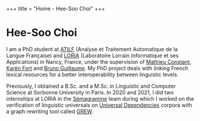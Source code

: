 +++
title = "Home - Hee-Soo Choi"
+++

# Hee-Soo Choi

I am a PhD student at [ATILF](https://www.atilf.fr/) (Analyse et Traitement Automatique de la Langue Française) and [LORIA](https://www.loria.fr/fr/) (Laboratoire Lorrain Informatique et ses Applications) in Nancy, France, under the supervision of [Mathieu Constant](https://perso.atilf.fr/mconstant/), [Karën Fort](https://members.loria.fr/KFort/) and [Bruno Guillaume](https://members.loria.fr/BGuillaume/). My PhD project deals with linking French lexical resources for a better interoperability between linguistic levels.

Previously, I obtained a B.Sc. and a M.Sc. in Linguistic and Computer Science at Sorbonne University in Paris. In 2020 and 2021, I did two internships at LORIA in the [Sémagramme](https://team.inria.fr/semagramme/) team during which I worked on the verification of linguistic universals on [Universal Dependencies](https://universaldependencies.org/) corpora with a graph rewriting tool called [GREW](https://grew.fr/).
